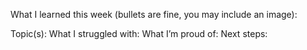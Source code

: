 What I learned this week (bullets are fine, you may include an image):

Topic(s):
What I struggled with:
What I’m proud of:
Next steps:
